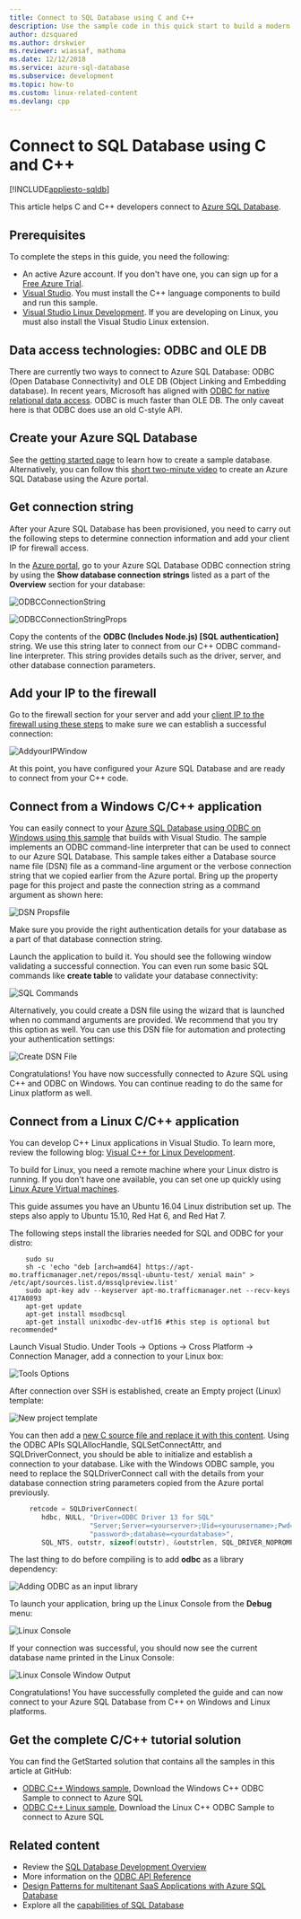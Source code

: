 ```yaml
---
title: Connect to SQL Database using C and C++
description: Use the sample code in this quick start to build a modern application with C++ and backed by a powerful relational database in the cloud with Azure SQL Database.
author: dzsquared
ms.author: drskwier
ms.reviewer: wiassaf, mathoma
ms.date: 12/12/2018
ms.service: azure-sql-database
ms.subservice: development
ms.topic: how-to
ms.custom: linux-related-content
ms.devlang: cpp
---
```

# Connect to SQL Database using C and C++
[!INCLUDE[appliesto-sqldb](../includes/appliesto-sqldb.md)]

This article helps C and C++ developers connect to [Azure SQL Database](sql-database-paas-overview.md). 

## Prerequisites

To complete the steps in this guide, you need the following: 

* An active Azure account. If you don't have one, you can sign up for a [Free Azure Trial](https://azure.microsoft.com/pricing/free-trial/).
* [Visual Studio](https://www.visualstudio.com/downloads/). You must install the C++ language components to build and run this sample.
* [Visual Studio Linux Development](/cpp/linux/). If you are developing on Linux, you must also install the Visual Studio Linux extension.

## Data access technologies: ODBC and OLE DB

There are currently two ways to connect to Azure SQL Database: ODBC (Open Database Connectivity) and OLE DB (Object Linking and Embedding database). In recent years, Microsoft has aligned with [ODBC for native relational data access](/archive/blogs/sqlnativeclient/microsoft-is-aligning-with-odbc-for-native-relational-data-access). ODBC is much faster than OLE DB. The only caveat here is that ODBC does use an old C-style API.

## Create your Azure SQL Database

See the [getting started page](single-database-create-quickstart.md) to learn how to create a sample database.  Alternatively, you can follow this [short two-minute video](https://azure.microsoft.com/documentation/videos/azure-sql-database-create-dbs-in-seconds/) to create an Azure SQL Database using the Azure portal.

## Get connection string

After your Azure SQL Database has been provisioned, you need to carry out the following steps to determine connection information and add your client IP for firewall access.

In the [Azure portal](https://portal.azure.com/), go to your Azure SQL Database ODBC connection string by using the **Show database connection strings** listed as a part of the **Overview** section for your database:

![ODBCConnectionString](./media/develop-cplusplus-simple/azureportal.png)

![ODBCConnectionStringProps](./media/develop-cplusplus-simple/dbconnection.png)

Copy the contents of the **ODBC (Includes Node.js) [SQL authentication]** string. We use this string later to connect from our C++ ODBC command-line interpreter. This string provides details such as the driver, server, and other database connection parameters.

## Add your IP to the firewall

Go to the firewall section for your server and add your [client IP to the firewall using these steps](firewall-configure.md) to make sure we can establish a successful connection:

![AddyourIPWindow](./media/develop-cplusplus-simple/ip.png)

At this point, you have configured your Azure SQL Database and are ready to connect from your C++ code.

## Connect from a Windows C/C++ application

You can easily connect to your [Azure SQL Database using ODBC on Windows using this sample](https://github.com/Microsoft/VCSamples/tree/master/VC2015Samples/ODBC%20database%20sample%20%28windows%29) that builds with Visual Studio. The sample implements an ODBC command-line interpreter that can be used to connect to our Azure SQL Database. This sample takes either a Database source name file (DSN) file as a command-line argument or the verbose connection string that we copied earlier from the Azure portal. Bring up the property page for this project and paste the connection string as a command argument as shown here:

![DSN Propsfile](./media/develop-cplusplus-simple/props.png)

Make sure you provide the right authentication details for your database as a part of that database connection string.

Launch the application to build it. You should see the following window validating a successful connection. You can even run some basic SQL commands like **create table** to validate your database connectivity:

![SQL Commands](./media/develop-cplusplus-simple/sqlcommands.png)

Alternatively, you could create a DSN file using the wizard that is launched when no command arguments are provided. We recommend that you try this option as well. You can use this DSN file for automation and protecting your authentication settings:

![Create DSN File](./media/develop-cplusplus-simple/datasource.png)

Congratulations! You have now successfully connected to Azure SQL using C++ and ODBC on Windows. You can continue reading to do the same for Linux platform as well.

## Connect from a Linux C/C++ application

You can develop C++ Linux applications in Visual Studio. To learn more, review the following blog: [Visual C++ for Linux Development](https://blogs.msdn.microsoft.com/vcblog/20../../visual-c-for-linux-development/). 

To build for Linux, you need a remote machine where your Linux distro is running. If you don't have one available, you can set one up quickly using [Linux Azure Virtual machines](/azure/virtual-machines/linux/quick-create-cli?toc=/azure/virtual-machines/linux/toc.json).

This guide assumes you have an Ubuntu 16.04 Linux distribution set up. The steps also apply to Ubuntu 15.10, Red Hat 6, and Red Hat 7.

The following steps install the libraries needed for SQL and ODBC for your distro:

```console
    sudo su
    sh -c 'echo "deb [arch=amd64] https://apt-mo.trafficmanager.net/repos/mssql-ubuntu-test/ xenial main" > /etc/apt/sources.list.d/mssqlpreview.list'
    sudo apt-key adv --keyserver apt-mo.trafficmanager.net --recv-keys 417A0893
    apt-get update
    apt-get install msodbcsql
    apt-get install unixodbc-dev-utf16 #this step is optional but recommended*
```

Launch Visual Studio. Under Tools -> Options -> Cross Platform -> Connection Manager, add a connection to your Linux box:

![Tools Options](./media/develop-cplusplus-simple/tools.png)

After connection over SSH is established, create an Empty project (Linux) template:

![New project template](./media/develop-cplusplus-simple/template.png)

You can then add a [new C source file and replace it with this content](https://github.com/Microsoft/VCSamples/blob/master/VC2015Samples/ODBC%20database%20sample%20%28linux%29/odbcconnector/odbcconnector.c). Using the ODBC APIs SQLAllocHandle, SQLSetConnectAttr, and SQLDriverConnect, you should be able to initialize and establish a connection to your database.
Like with the Windows ODBC sample, you need to replace the SQLDriverConnect call with the details from your database connection string parameters copied from the Azure portal previously.

```c
     retcode = SQLDriverConnect(
        hdbc, NULL, "Driver=ODBC Driver 13 for SQL"
                    "Server;Server=<yourserver>;Uid=<yourusername>;Pwd=<"
                    "password>;database=<yourdatabase>",
        SQL_NTS, outstr, sizeof(outstr), &outstrlen, SQL_DRIVER_NOPROMPT);
```

The last thing to do before compiling is to add **odbc** as a library dependency:

![Adding ODBC as an input library](./media/develop-cplusplus-simple/lib.png)

To launch your application, bring up the Linux Console from the **Debug** menu:

![Linux Console](./media/develop-cplusplus-simple/linuxconsole.png)

If your connection was successful, you should now see the current database name printed in the Linux Console:

![Linux Console Window Output](./media/develop-cplusplus-simple/linuxconsolewindow.png)

Congratulations! You have successfully completed the guide and can now connect to your Azure SQL Database from C++ on Windows and Linux platforms.

## Get the complete C/C++ tutorial solution

You can find the GetStarted solution that contains all the samples in this article at GitHub:

* [ODBC C++ Windows sample](https://github.com/Microsoft/VCSamples/tree/master/VC2015Samples/ODBC%20database%20sample%20%28windows%29), Download the Windows C++ ODBC Sample to connect to Azure SQL
* [ODBC C++ Linux sample](https://github.com/Microsoft/VCSamples/tree/master/VC2015Samples/ODBC%20database%20sample%20%28linux%29), Download the Linux C++ ODBC Sample to connect to Azure SQL

## Related content

* Review the [SQL Database Development Overview](develop-overview.md)
* More information on the [ODBC API Reference](/sql/odbc/reference/syntax/odbc-api-reference/)
* [Design Patterns for multitenant SaaS Applications with Azure SQL Database](saas-tenancy-app-design-patterns.md)
* Explore all the [capabilities of SQL Database](https://azure.microsoft.com/services/sql-database/)
